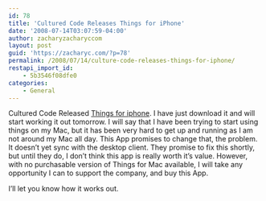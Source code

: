```yaml
---
id: 78
title: 'Cultured Code Releases Things for iPhone'
date: '2008-07-14T03:07:59-04:00'
author: zacharyzacharyccom
layout: post
guid: 'https://zacharyc.com/?p=78'
permalink: /2008/07/14/culture-code-releases-things-for-iphone/
restapi_import_id:
    - 5b3546f08dfe0
categories:
    - General
---
```


Cultured Code Released [Things for iphone](http://www.culturedcode.com/things/iphone/). I have just download it and will start working it out tomorrow. I will say that I have been trying to start using things on my Mac, but it has been very hard to get up and running as I am not around my Mac all day. This App promises to change that, the problem. It doesn’t yet sync with the desktop client. They promise to fix this shortly, but until they do, I don’t think this app is really worth it’s value. However, with no purchasable version of Things for Mac available, I will take any opportunity I can to support the company, and buy this App.

I’ll let you know how it works out.